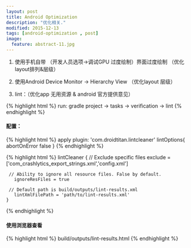 ```yaml
---
layout: post
title: Android Optimization
description: "优化相关."
modified: 2015-12-13
tags: [android-optimization , post]
image:
  feature: abstract-11.jpg
---
```


1. 使用手机自带 （开发人员选项->调试GPU 过度绘制）界面过度绘制 （优化layout排列&层级）

2. 使用Android Device Monitor -> Hierarchy View （优化layout 层级）

3. lint：（优化app 无用资源 & android 官方提供意见）

{% highlight html %}
    run:
        gradle project -> tasks -> verification -> lint
{% endhighlight %}

#### 配置：

{% highlight html %}
    apply plugin: 'com.droidtitan.lintcleaner'
    lintOptions{
        abortOnError false
    }
{% endhighlight %}

{% highlight html %}
    lintCleaner {
     // Exclude specific files
      exclude = ['com_crashlytics_export_strings.xml','config.xml']

     // Ability to ignore all resource files. False by default.
       ignoreResFiles = true

     // Default path is build/outputs/lint-results.xml
       lintXmlFilePath = 'path/to/lint-results.xml'
    }
{% endhighlight %}

#### 使用浏览器查看

{% highlight html %}
    build/outputs/lint-results.html
{% endhighlight %}


